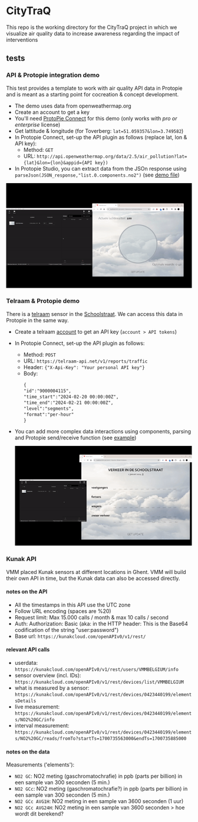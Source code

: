 # CityTraQ
This repo is the working directory for the CityTraQ project in which we visualize air quality data to increase awareness regarding the impact of interventions

## tests
### API & Protopie integration demo
This test provides a template to work with air quality API data in Protopie and is meant as a starting point for cocreation & concept development.
* The demo uses data from openweathermap.org
* Create an account to get a key
* You'll need [ProtoPie Connect](https://www.protopie.io/download#connect-download) for this demo (only works with *pro or enterprise* license)
* Get lattitude & longitude (for Toverberg: `lat=51.059357&lon=3.749582`)
* In Protopie Connect, set-up the API plugin as follows (replace lat, lon & API key):
    * Method: `GET`
    * URL: `http://api.openweathermap.org/data/2.5/air_pollution?lat={lat}&lon={lon}&appid={API key})`
* In Protopie Studio, you can extract data from the JSOn response using `parseJson(JSON_response,"list.0.components.no2")` (see [demo file](/tests/CityTraQ%20demo.pie))

![demo](/tests/demo1.gif)

### Telraam & Protopie demo
There is a [telraam](https://telraam.net/) sensor in the [Schoolstraat](https://telraam.net/nl/location/9000004115). We can access this data in Protopie in the same way.
* Create a telraam [account](https://telraam.net/en/register) to get an API key (`account > API tokens`)
* In Protopie Connect, set-up the API plugin as follows:
    * Method: `POST`
    * URL: `https://telraam-api.net/v1/reports/traffic`
    * Header: `{"X-Api-Key": "Your personal API key"}`
    * Body:
      ```
      {
      "id":"9000004115",
      "time_start":"2024-02-20 00:00:00Z",
      "time_end":"2024-02-21 00:00:00Z",
      "level":"segments",
      "format":"per-hour"
      }
      ```
* You can add more complex data interactions using components, parsing and Protopie send/receive function (see [example](tests/Telraam%20demo.pie))

  ![demo2](/tests/demo2.gif)

### Kunak API
VMM placed Kunak sensors at different locations in Ghent. VMM will build their own API in time, but the Kunak data can also be accessed directly.
#### notes on the API
- All the timestamps in this API use the UTC zone
- Follow URL encoding (spaces are %20)
- Request limit: Max 15.000 calls / month & max 10 calls / second
- Auth: Authorization: Basic (aka: in the HTTP header: This is the Base64 codification of the string "user:password")
- Base url: `https://kunakcloud.com/openAPIv0/v1/rest/`
#### relevant API calls
- userdata: `https://kunakcloud.com/openAPIv0/v1/rest/users/VMMBELGIUM/info`
- sensor overview (incl. IDs): `https://kunakcloud.com/openAPIv0/v1/rest/devices/list/VMMBELGIUM`
- what is measured by a sensor: `https://kunakcloud.com/openAPIv0/v1/rest/devices/0423440199/elementsDetails`
- live measurement: `https://kunakcloud.com/openAPIv0/v1/rest/devices/0423440199/elements/NO2%20GC/info`
- interval measurement: `https://kunakcloud.com/openAPIv0/v1/rest/devices/0423440199/elements/NO2%20GC/reads/fromTo?startTs=1700735563000&endTs=1700735885000`
#### notes on the data
Measurements ('elements'):
- `NO2 GC`: NO2 meting (gaschromatochrafie) in ppb (parts per billion) in een sample van 300 seconden (5 min.)
- `NO2 GCc`: NO2 meting (gaschromatochrafie?) in ppb (parts per billion) in een sample van 300 seconden (5 min.)
- `NO2 GCc AVG1H`: NO2 meting in een sample van 3600 seconden (1 uur)
- `NO2 GCc AVG24H`: NO2 meting in een sample van 3600 seconden > hoe wordt dit berekend?

